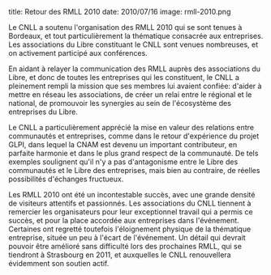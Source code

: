 title: Retour des RMLL 2010
date: 2010/07/16
image: rmll-2010.png

Le CNLL a soutenu l'organisation des RMLL 2010 qui se sont tenues à Bordeaux, et tout particulièrement la thématique consacrée aux entreprises.   Les associations du Libre constituant le CNLL sont venues nombreuses, et on activement participé aux conférences.

En aidant à relayer la communication des RMLL auprès des associations du Libre, et donc de toutes les entreprises qui les constituent, le CNLL a pleinement rempli la mission que ses membres lui avaient confiée:  d'aider à mettre en réseau les associations, de créer un relai entre le régional et le national, de promouvoir les synergies au sein de l'écosystème des entreprises du Libre.

Le CNLL a particulièrement apprécié la mise en valeur des relations entre communautés et entreprises, comme dans le retour d'expérience du projet GLPI, dans lequel la CNAM est devenu un important contributeur, en parfaite harmonie et dans le plus grand respect de la communauté.   De tels exemples soulignent qu'il n'y a pas d'antagonisme entre le Libre des communautés et le Libre des entreprises, mais bien au contraire, de réelles possibilités d'échanges fructueux.

Les RMLL 2010 ont été un incontestable succès, avec une grande densité de visiteurs attentifs et passionnés.  Les associations du CNLL tiennent à remercier les organisateurs pour leur exceptionnel travail qui a permis ce succès, et pour la place accordée aux entreprises dans l'événement.    Certaines ont regretté toutefois l'éloignement physique de la thématique entreprise, située un peu à l'écart de l'événement.   Un détail qui devrait pouvoir être amélioré sans difficulté lors des prochaines RMLL, qui se tiendront à Strasbourg en 2011, et auxquelles le CNLL renouvellera évidemment son soutien actif.
